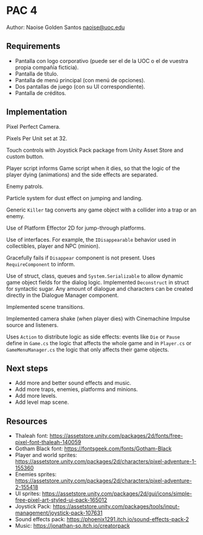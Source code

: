 # PAC 4

Author: Naoise Golden Santos <naoise@uoc.edu>

## Requirements

* Pantalla con logo corporativo (puede ser el de la UOC o el de vuestra propia compañía ficticia).
* Pantalla de título.
* Pantalla de menú principal (con menú de opciones).
* Dos pantallas de juego (con su UI correspondiente).
* Pantalla de créditos.

## Implementation

Pixel Perfect Camera.

Pixels Per Unit set at 32.

Touch controls with Joystick Pack package from Unity Asset Store and custom button.

Player script informs Game script when it dies, so that the logic of the player dying (animations) and the side effects are separated.

Enemy patrols.

Particle system for dust effect on jumping and landing.

Generic `Killer` tag converts any game object with a collider into a trap or an enemy.

Use of Platform Effector 2D for jump-through platforms.

Use of interfaces. For example, the `IDisappearable` behavior used in collectibles, player and NPC (minion).

Gracefully fails if `Disappear` component is not present. Uses `RequireComponent` to inform.

Use of struct, class, queues and `System.Serializable` to allow dynamic game object fields for the dialog logic. Implemented `Deconstruct` in struct for syntactic sugar. Any amount of dialogue and characters can be created directly in the Dialogue Manager component.

Implemented scene transitions.

Implemented camera shake (when player dies) with Cinemachine Impulse source and listeners.

Uses `Action` to distribute logic as side effects: events like `Die` or `Pause` define in `Game.cs` the logic that affects the whole game and in `Player.cs` or `GameMenuManager.cs` the logic that only affects their game objects.

## Next steps

* Add more and better sound effects and music.
* Add more traps, enemies, platforms and minions.
* Add more levels.
* Add level map scene.

## Resources

* Thaleah font: https://assetstore.unity.com/packages/2d/fonts/free-pixel-font-thaleah-140059
* Gotham Black font: https://fontsgeek.com/fonts/Gotham-Black
* Player and world sprites: https://assetstore.unity.com/packages/2d/characters/pixel-adventure-1-155360
* Enemies sprites: https://assetstore.unity.com/packages/2d/characters/pixel-adventure-2-155418
* UI sprites: https://assetstore.unity.com/packages/2d/gui/icons/simple-free-pixel-art-styled-ui-pack-165012
* Joystick Pack: https://assetstore.unity.com/packages/tools/input-management/joystick-pack-107631
* Sound effects pack: https://phoenix1291.itch.io/sound-effects-pack-2
* Music: https://jonathan-so.itch.io/creatorpack
